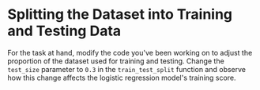 # Splitting the Dataset into Training and Testing Data

For the task at hand, modify the code you've been working on to adjust the proportion of the dataset used for training and testing. Change the `test_size` parameter to `0.3` in the `train_test_split` function and observe how this change affects the logistic regression model's training score.